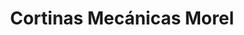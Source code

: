 ---
title: "Cortinas Mecánicas Morel"
url: /ciudad-autonoma-de-buenos-aires/cortinas-mecanicas-morel/
shop: Gardinen
---